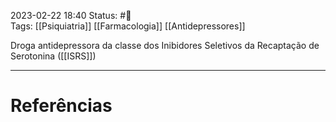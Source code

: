 2023-02-22 18:40
Status: #🌱  
Tags: [[Psiquiatria]] [[Farmacologia]] [[Antidepressores]]
<br/>

Droga antidepressora da classe dos Inibidores Seletivos da Recaptação de Serotonina ([[ISRS]])

____
# Referências

